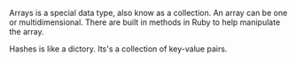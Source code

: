 Arrays is a special data type, also know as a collection.
An array can be one or multidimensional.
There are built in methods in Ruby to help manipulate the array.

Hashes is like a dictory.  Its's a collection of key-value pairs.